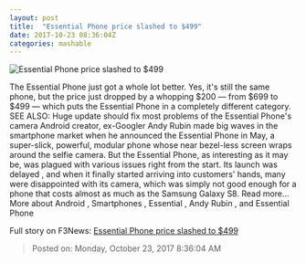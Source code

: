 ```yaml
---
layout: post
title:  "Essential Phone price slashed to $499"
date: 2017-10-23 08:36:04Z
categories: mashable
---
```


![Essential Phone price slashed to $499](https://i.amz.mshcdn.com/DkorAsoATBXW5xmenxaplebmE48=/1200x630/2017%2F10%2F23%2F47%2Fa3138b2d75134ddf9a45fff7996150ea.a1b92.jpg)

The Essential Phone just got a whole lot better. Yes, it's still the same phone, but the price just dropped by a whopping $200 — from $699 to $499 — which puts the Essential Phone in a completely different category. SEE ALSO: Huge update should fix most problems of the Essential Phone's camera Android creator, ex-Googler Andy Rubin made big waves in the smartphone market when he announced the Essential Phone in May, a super-slick, powerful, modular phone whose near bezel-less screen wraps around the selfie camera. But the Essential Phone, as interesting as it may be, was plagued with various issues right from the start. Its launch was delayed , and when it finally started arriving into customers' hands, many were disappointed with its camera, which was simply not good enough for a phone that costs almost as much as the Samsung Galaxy S8. Read more... More about Android , Smartphones , Essential , Andy Rubin , and Essential Phone


Full story on F3News: [Essential Phone price slashed to $499](http://www.f3nws.com/n/tQNcAE)

> Posted on: Monday, October 23, 2017 8:36:04 AM
